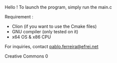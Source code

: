 Hello !
To launch the program, simply run the main.c

Requirement : 

 - Clion (if you want to use the Cmake files)
 - GNU compiler (only tested on it)
 - x64 OS & x86 CPU

For inquiries, contact pablo.ferreira@efrei.net

Creative Commons 0
